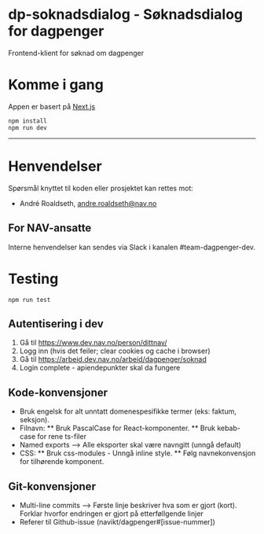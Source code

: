 # dp-soknadsdialog - Søknadsdialog for dagpenger

Frontend-klient for søknad om dagpenger

# Komme i gang

Appen er basert på [Next.js](https://nextjs.org/)

```shell
npm install
npm run dev
```

---

# Henvendelser

Spørsmål knyttet til koden eller prosjektet kan rettes mot:

- André Roaldseth, andre.roaldseth@nav.no

## For NAV-ansatte

Interne henvendelser kan sendes via Slack i kanalen #team-dagpenger-dev.

# Testing

```shell
npm run test
```

## Autentisering i dev

1. Gå til https://www.dev.nav.no/person/dittnav/
2. Logg inn (hvis det feiler; clear cookies og cache i browser)
3. Gå til https://arbeid.dev.nav.no/arbeid/dagpenger/soknad
4. Login complete - apiendepunkter skal da fungere

## Kode-konvensjoner

- Bruk engelsk for alt unntatt domenespesifikke termer (eks: faktum, seksjon).
- Filnavn:
  ** Bruk PascalCase for React-komponenter.
  ** Bruk kebab-case for rene ts-filer
- Named exports --> Alle eksporter skal være navngitt (unngå default)
- CSS:
  ** Bruk css-modules - Unngå inline style.
  ** Følg navnekonvensjon for tilhørende komponent.

## Git-konvensjoner

- Multi-line commits --> Første linje beskriver hva som er gjort (kort). Forklar hvorfor endringen er gjort på etterføllgende linjer
- Referer til Github-issue (navikt/dagpenger#[issue-nummer])
